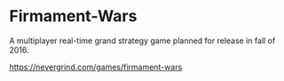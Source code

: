 # Firmament-Wars
A multiplayer real-time grand strategy game planned for release in fall of 2016.

https://nevergrind.com/games/firmament-wars
